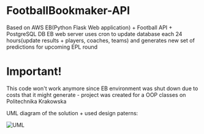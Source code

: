 # FootballBookmaker-API
Based on AWS EB(Python Flask Web application) + Football API + PostgreSQL DB
EB web server uses cron to update database each 24 hours(update results + players, coaches, teams) and generates new set of predictions for upcoming EPL round

# Important!
This code won't work anymore since EB environment was shut down due to costs that it might generate - project was created for a OOP classes on Politechnika Krakowska

UML diagram of the solution + used design paterns:

![UML](https://user-images.githubusercontent.com/72509444/153715328-6e077da9-5d8c-4963-bb71-02c7dd645790.png)
